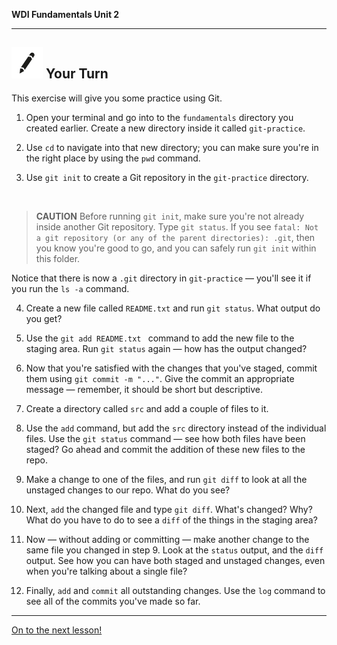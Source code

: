 **WDI Fundamentals Unit 2**

---

## ![Your Turn](../assets/exercise.png) Your Turn

This exercise will give you some practice using Git.

1. Open your terminal and go into to the `fundamentals` directory you created earlier. Create a new directory inside it called `git-practice`.

2. Use `cd` to navigate into that new directory; you can make sure you're in the right place by using the `pwd` command.

3. Use `git init` to create a Git repository in the `git-practice` directory.

   <br>

  > **CAUTION** Before running `git init`, make sure you're not already inside another Git repository. Type `git status`. If you see `fatal: Not a git repository (or any of the parent directories): .git`, then you know you're good to go, and you can safely run `git init` within this folder.

  Notice that there is now a `.git` directory in `git-practice` &mdash; you'll see it if you run the `ls -a` command.

4. Create a new file called `README.txt` and run `git status`. What output do you get?

5. Use the `git add README.txt ` command to add the new file to the staging area.  Run `git status` again &mdash; how has the output changed?

6. Now that you're satisfied with the changes that you've staged, commit them using <code>git commit -m "..."</code>. Give the commit an appropriate message &mdash; remember, it should be short but descriptive.

7. Create a directory called `src` and add a couple of files to it.

8. Use the `add` command, but add the `src` directory instead of the individual files. Use the `git status`
command &mdash; see how both files have been staged? Go ahead and commit the addition of these new files to the repo.

9. Make a change to one of the files, and run `git diff` to look at all the unstaged changes to our repo. What do you see?

10. Next, `add` the changed file and type `git diff`. What's changed? Why? What do you have to do to see a `diff` of the things in the staging area?

11. Now &mdash; without adding or committing &mdash; make another change to the same file you changed in step 9. Look at the `status` output, and the `diff` output. See how you can have both staged and unstaged changes, even when you're talking about a single file?

12. Finally, `add` and `commit` all outstanding changes. Use the `log` command to see all of the commits you've made so far.

---

[On to the next lesson!](intro-to-github.md)
